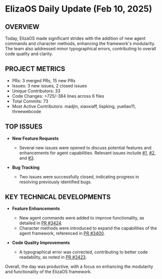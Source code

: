 # ElizaOS Daily Update (Feb 10, 2025)

## OVERVIEW 
Today, ElizaOS made significant strides with the addition of new agent commands and character methods, enhancing the framework's modularity. The team also addressed minor typographical errors, contributing to overall code quality and clarity.

## PROJECT METRICS
- PRs: 3 merged PRs, 15 new PRs
- Issues: 3 new issues, 2 closed issues
- Unique Contributors: 33
- Code Changes: +725/-384 lines across 6 files
- Total Commits: 73
- Most Active Contributors: madjin, xiaoxiaff, lispking, yueliao11, threewebcode

## TOP ISSUES
- **New Feature Requests**
  - Several new issues were opened to discuss potential features and enhancements for agent capabilities. Relevant issues include [#1](https://github.com/elizaos/eliza/issues/1), [#2](https://github.com/elizaos/eliza/issues/2), and [#3](https://github.com/elizaos/eliza/issues/3).

- **Bug Tracking**
  - Two issues were successfully closed, indicating progress in resolving previously identified bugs. 

## KEY TECHNICAL DEVELOPMENTS
- **Feature Enhancements**
  - New agent commands were added to improve functionality, as detailed in [PR #3424](https://github.com/elizaos/eliza/pull/3424).
  - Character methods were introduced to expand the capabilities of the agent framework, referenced in [PR #3400](https://github.com/elizaos/eliza/pull/3400).

- **Code Quality Improvements**
  - A typographical error was corrected, contributing to better code readability, as noted in [PR #3423](https://github.com/elizaos/eliza/pull/3423). 

Overall, the day was productive, with a focus on enhancing the modularity and functionality of the ElizaOS framework.
